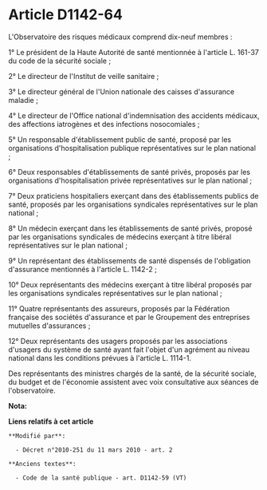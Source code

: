 # Article D1142-64

L'Observatoire des risques médicaux comprend dix-neuf membres : 

1° Le président de la Haute Autorité de santé mentionnée à l'article L. 161-37 du code de la sécurité sociale ; 

2° Le directeur de l'Institut de veille sanitaire ; 

3° Le directeur général de l'Union nationale des caisses d'assurance maladie ; 

4° Le directeur de l'Office national d'indemnisation des accidents médicaux, des affections iatrogènes et des infections
nosocomiales ; 

5° Un responsable d'établissement public de santé, proposé par les organisations d'hospitalisation publique représentatives
sur le plan national ; 

6° Deux responsables d'établissements de santé privés, proposés par les organisations d'hospitalisation privée
représentatives sur le plan national ; 

7° Deux praticiens hospitaliers exerçant dans des établissements publics de santé, proposés par les organisations syndicales
représentatives sur le plan national ; 

8° Un médecin exerçant dans les établissements de santé privés, proposé par les organisations syndicales de médecins exerçant
à titre libéral représentatives sur le plan national ; 

9° Un représentant des établissements de santé dispensés de l'obligation d'assurance mentionnés à l'article L. 1142-2 ; 

10° Deux représentants des médecins exerçant à titre libéral proposés par les organisations syndicales représentatives sur le
plan national ; 

11° Quatre représentants des assureurs, proposés par la Fédération française des sociétés d'assurance et par le Groupement
des entreprises mutuelles d'assurances ; 

12° Deux représentants des usagers proposés par les associations d'usagers du système de santé ayant fait l'objet d'un
agrément au niveau national dans les conditions prévues à l'article L. 1114-1. 

Des représentants des ministres chargés de la santé, de la sécurité sociale, du budget et de l'économie assistent avec voix
consultative aux séances de l'observatoire.

**Nota:**



**Liens relatifs à cet article**

	**Modifié par**:

	  - Décret n°2010-251 du 11 mars 2010 - art. 2

	**Anciens textes**:

	  - Code de la santé publique - art. D1142-59 (VT)
